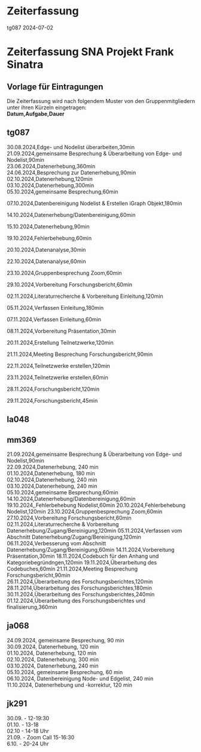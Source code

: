 Zeiterfassung
================
tg087
2024-07-02

# Zeiterfassung SNA Projekt Frank Sinatra

## Vorlage für Eintragungen 

Die Zeiterfassung wird nach folgendem Muster von den Gruppenmitgliedern
unter ihren Kürzeln eingetragen:<br> 
**Datum,Aufgabe,Dauer**

## tg087
30.08.2024,Edge- und Nodelist überarbeiten,30min  
21.09.2024,gemeinsame Besprechung & Überarbeitung von Edge- und Nodelist,90min  
23.06.2024,Datenerhebung,360min  
24.06.2024,Besprechung zur Datenerhebung,90min  
02.10.2024,Datenerhebung,120min  
03.10.2024,Datenerhebung,300min  
05.10.2024,gemeinsame Besprechung,60min  

07.10.2024,Datenbereinigung Nodelist & Erstellen iGraph Objekt,180min 

14.10.2024,Datenerhebung/Datenbereinigung,60min

15.10.2024,Datenerhebung,90min  

19.10.2024,Fehlerbehebung,60min  

20.10.2024,Datenanalyse,30min  

22.10.2024,Datenanalyse,60min

23.10.2024,Gruppenbesprechung Zoom,60min 

29.10.2024,Vorbereitung Forschungsbericht,60min  

02.11.2024,Literaturrecherche & Vorbereitung Einleitung,120min  

05.11.2024,Verfassen Einleitung,180min  

07.11.2024,Verfassen Einleitung,60min  

08.11.2024,Vorbereitung Präsentation,30min

20.11.2024,Erstellung Teilnetzwerke,120min 

21.11.2024,Meeting Besprechung Forschungsbericht,90min  

22.11.2024,Teilnetzwerke erstellen,120min  

23.11.2024,Teilnetzwerke erstellen,60min  

28.11.2024,Forschungsbericht,120min  

29.11.2024,Forschungsbericht,45min  

## la048

## mm369
21.09.2024,gemeinsame Besprechung & Überarbeitung von Edge- und Nodelist,90min  
22.09.2024,Datenerhebung, 240 min  
01.10.2024,Datenerhebung, 180 min  
02.10.2024,Datenerhebung, 240 min  
03.10.2024,Datenerhebung, 240 min  
05.10.2024,gemeinsame Besprechung,60min
14.10.2024,Datenerhebung/Datenbereinigung,60min
19.10.2024,,Fehlerbehebung Nodelist,60min
20.10.2024,Fehlerbehebung Nodelist,120min
23.10.2024,Gruppenbesprechung Zoom,60min  
27.10.2024,Vorbereitung Forschungsbericht,60min  
02.11.2024,Literaturrecherche & Vorbereitung Datenerhebung/Zugang/Bereinigung,120min
05.11.2024,Verfassen vom Abschnitt Datenerhebung/Zugang/Bereinigung,120min
06.11.2024,Verbesserung vom Abschnitt Datenerhebung/Zugang/Bereinigung,60min
14.11.2024,Vorbereitung Präsentation,30min
18.11.2024,Codebuch für den Anhang und Kategoriebegründngen,120min
19.11.2024,Überarbeitung des Codebuches,60min
21.11.2024,Meeting Besprechung Forschungsbericht,90min  
26.11.2024,Überarbeitung des Forschungsberichtes,120min
28.11.2014,Überarbeitung des Forschungsberichtes,180min
30.11.2024,Überarbeitung des Forschungsberichtes,240min
01.12.2024,Überarbeitung des Forschungsberichtes und finalisierung,360min

## ja068

24.09.2024, gemeinsame Besprechung, 90 min  
30.09.2024, Datenerhebung, 120 min  
01.10.2024, Datenerhebung, 120 min  
02.10.2024, Datenerhebung, 300 min  
03.10.2024, Datenerhebung, 240 min  
05.10.2024, gemeinsame Besprechung, 60 min  
06.10.2024, Datenbereinigung Node- und Edgelist, 240 min  
11.10.2024, Datenerhebung und -korrektur, 120 min  

## jk291
30.09. - 12-19:30   
01.10. - 13-18  
02.10 - 14-18 Uhr  
21.09. - Zoom Call 15-16:30  
6.10. - 20-24 Uhr   
